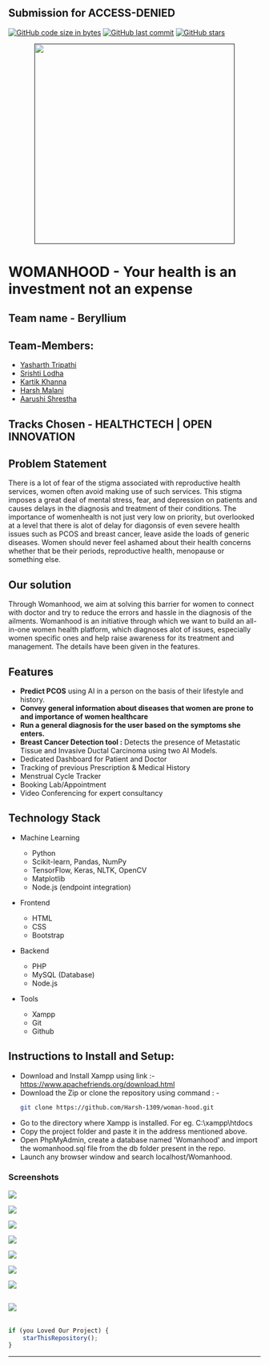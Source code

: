 ## Submission for ACCESS-DENIED

[![GitHub code size in bytes](https://img.shields.io/github/languages/code-size/Srish-tii/WOMANHOOD?logo=github&style=social)](https://github.com/Srish-tii/) [![GitHub last commit](https://img.shields.io/github/last-commit/Srish-tii/WOMANHOOD?style=social&logo=git)](https://github.com/Srish-tii/) [![GitHub stars](https://img.shields.io/github/stars/Srish-tii/WOMANHOOD?style=social)](https://github.com/Srish-tii/.../stargazers)

<p align="center">
<a href="">
<img src="logo-readme.jpeg" width="400px" alt=""/>
</a>
</p>

# WOMANHOOD - Your health is an investment not an expense

## Team name - Beryllium

## Team-Members:

- [Yasharth Tripathi](https://github.com/yasharthratan)
- [Srishti Lodha](https://github.com/Srish-tii)
- [Kartik Khanna](https://github.com/kartik0406)
- [Harsh Malani](https://github.com/Harsh-1309)
- [Aarushi Shrestha](https://github.com/Aarushi21)


## Tracks Chosen - HEALTHCTECH | OPEN INNOVATION

## Problem Statement

There is a lot of fear of the stigma associated with reproductive health services, women often avoid making use of such services. This stigma imposes a great deal of mental stress, fear, and depression on patients and causes delays in the diagnosis and treatment of their conditions. The importance of womenhealth is not just very low on priority, but overlooked at a level that there is alot of delay for diagonsis of even severe health issues such as PCOS and breast cancer, leave aside the loads of generic diseases. Women should never feel ashamed about their health concerns whether that be their periods, reproductive health, menopause or something else.

## Our solution

Through Womanhood, we aim at solving this barrier for women to connect with doctor and try to reduce the errors and hassle in the diagnosis of the ailments. Womanhood is an initiative through which we want to build an all-in-one women health platform, which diagnoses alot of issues, especially women specific ones and help raise awareness for its treatment and management. The details have been given in the features.


## Features

* <b>Predict PCOS</b> using AI in a person on the basis of their lifestyle and history.
* <b>Convey general information about diseases that women are prone to and importance of women healthcare</b>
* <b>Run a general diagnosis for the user based on the symptoms she enters. </b>
* <b>Breast Cancer Detection tool :</b> Detects the presence of Metastatic Tissue and Invasive Ductal Carcinoma using two AI Models. 
* Dedicated Dashboard for Patient and Doctor
* Tracking of previous Prescription & Medical History 
* Menstrual Cycle Tracker
* Booking Lab/Appointment
* Video Conferencing for expert consultancy


## Technology Stack

- Machine Learning
  - Python 
  - Scikit-learn, Pandas, NumPy
  - TensorFlow, Keras, NLTK, OpenCV 
  - Matplotlib
  - Node.js (endpoint integration)
  


- Frontend
  - HTML
  - CSS
  - Bootstrap
  
- Backend
  - PHP 
  - MySQL (Database)
  - Node.js

- Tools
  
  - Xampp
  - Git
  - Github

## Instructions to Install and Setup:

- Download and Install Xampp using link  :- https://www.apachefriends.org/download.html
- Download the Zip or clone the repository using command : -
  ``` bash
  git clone https://github.com/Harsh-1309/woman-hood.git
  ```
- Go to the directory where Xampp is installed. For eg. C:\xampp\htdocs
- Copy the project folder and paste it in the address mentioned above.
- Open PhpMyAdmin, create a database named 'Womanhood' and import the womanhood.sql file from the db folder present in the repo.
- Launch any browser window and search localhost/Womanhood.

### Screenshots

![](https://github.com/Srish-tii/WOMANHOOD/blob/master/ss.PNG)

![](https://github.com/Srish-tii/WOMANHOOD/blob/main/ff.PNG)

![](https://github.com/Srish-tii/WOMANHOOD/blob/main/img1%20(1).PNG)

![](https://github.com/Srish-tii/WOMANHOOD/blob/main/img2%20(1).PNG)

![](https://github.com/Srish-tii/WOMANHOOD/blob/main/img3%20(1).PNG)

![](https://github.com/Srish-tii/WOMANHOOD/blob/main/img4%20(1).PNG)

![](https://github.com/Srish-tii/WOMANHOOD/blob/main/img5%20(1).PNG)

![](https://github.com/Srish-tii/WOMANHOOD/blob/main/img6%20(1).PNG)
---------

```javascript

if (you Loved Our Project) {
    starThisRepository();
}

```

-----------
